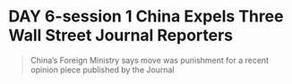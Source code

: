# DAY 6-session 1 China Expels Three Wall Street Journal Reporters
> China’s Foreign Ministry says move was punishment for a recent opinion piece published by the Journal
 > 


